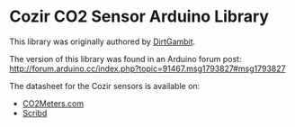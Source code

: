 # Cozir CO2 Sensor Arduino Library

This library was originally authored by [DirtGambit](http://forum.arduino.cc/index.php?action=profile;u=47469).

The version of this library was found in an Arduino forum post:  http://forum.arduino.cc/index.php?topic=91467.msg1793827#msg1793827

The datasheet for the Cozir sensors is available on:

* [CO2Meters.com](http://www.co2meters.com/Documentation/AppNotes/AN128-%20Cozir_Arduino.pdf)
* [Scribd](https://www.scribd.com/doc/245203963/AN128-Cozir-Arduino)
